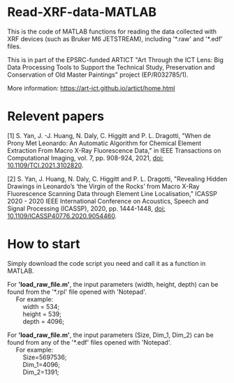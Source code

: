 # Read-XRF-data-MATLAB
This is the code of MATLAB functions for reading the data collected with XRF devices (such as Bruker M6 JETSTREAM), including '\*.raw' and '\*.edf' files.

This is in part of the EPSRC-funded ARTICT "Art Through the ICT Lens: Big Data Processing Tools to Support the Technical Study, Preservation and Conservation of Old Master Paintings" project (EP/R032785/1). 

More information: https://art-ict.github.io/artict/home.html

# Relevent papers
[1] S. Yan, J. -J. Huang, N. Daly, C. Higgitt and P. L. Dragotti, "When de Prony Met Leonardo: An Automatic Algorithm for Chemical Element Extraction From Macro X-Ray Fluorescence Data," in IEEE Transactions on Computational Imaging, vol. 7, pp. 908-924, 2021, [doi: 10.1109/TCI.2021.3102820](https://ieeexplore.ieee.org/document/9511278).

[2] S. Yan, J. Huang, N. Daly, C. Higgitt and P. L. Dragotti, "Revealing Hidden Drawings in Leonardo’s ‘the Virgin of the Rocks’ from Macro X-Ray Fluorescence Scanning Data through Element Line Localisation," ICASSP 2020 - 2020 IEEE International Conference on Acoustics, Speech and Signal Processing (ICASSP), 2020, pp. 1444-1448, [doi: 10.1109/ICASSP40776.2020.9054460](https://ieeexplore.ieee.org/document/9054460).

# How to start
Simply download the code script you need and call it as a function in MATLAB.

For **'load_raw_file.m'**, the input parameters (width, height, depth) can be found from the '*.rpl' file opened with 'Notepad'.<br />
&nbsp;&nbsp;&nbsp;&nbsp; For example: <br />
&nbsp;&nbsp;&nbsp;&nbsp;&nbsp;&nbsp;&nbsp;&nbsp; width = 534;<br />
&nbsp;&nbsp;&nbsp;&nbsp;&nbsp;&nbsp;&nbsp;&nbsp; height = 539;<br />
&nbsp;&nbsp;&nbsp;&nbsp;&nbsp;&nbsp;&nbsp;&nbsp; depth = 4096;<br />

For **'load_raw_file.m'**, the input parameters (Size, Dim_1, Dim_2) can be found from any of the '*.edf' files opened with 'Notepad'.<br />
&nbsp;&nbsp;&nbsp;&nbsp; For example: <br />
&nbsp;&nbsp;&nbsp;&nbsp;&nbsp;&nbsp;&nbsp;&nbsp; Size=5697536;<br />
&nbsp;&nbsp;&nbsp;&nbsp;&nbsp;&nbsp;&nbsp;&nbsp; Dim_1=4096;<br />
&nbsp;&nbsp;&nbsp;&nbsp;&nbsp;&nbsp;&nbsp;&nbsp; Dim_2=1391;<br />
